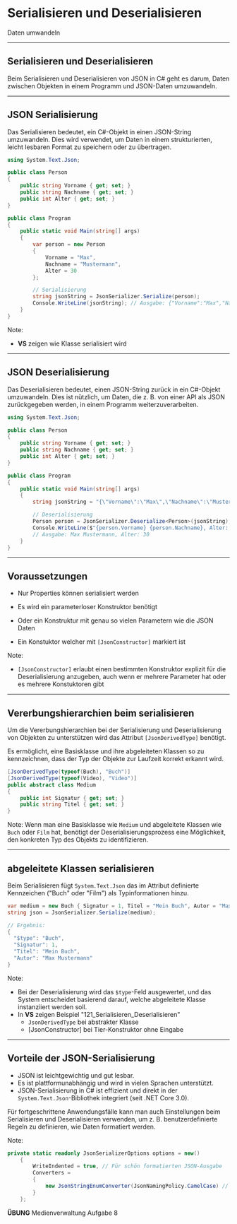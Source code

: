 # Serialisieren und Deserialisieren 

Daten umwandeln

---

<!-- .slide: class="left" -->
## Serialisieren und Deserialisieren

Beim Serialisieren und Deserialisieren von JSON in C\# geht es darum, Daten zwischen Objekten in einem Programm und JSON-Daten umzuwandeln. 

---

<!-- .slide: class="left" -->
## JSON Serialisierung

Das Serialisieren bedeutet, ein C\#-Objekt in einen JSON-String umzuwandeln. Dies wird verwendet, um Daten in einem strukturierten, leicht lesbaren Format zu speichern oder zu übertragen.

```csharp
using System.Text.Json;

public class Person
{
    public string Vorname { get; set; }
    public string Nachname { get; set; }
    public int Alter { get; set; }
}

public class Program
{
    public static void Main(string[] args)
    {
        var person = new Person
        {
            Vorname = "Max",
            Nachname = "Mustermann",
            Alter = 30
        };

        // Serialisierung
        string jsonString = JsonSerializer.Serialize(person);
        Console.WriteLine(jsonString); // Ausgabe: {"Vorname":"Max","Nachname":"Mustermann","Alter":30}
    }
}
```

Note:
* **VS** zeigen wie Klasse serialisiert wird

---

<!-- .slide: class="left" -->
## JSON Deserialisierung

Das Deserialisieren bedeutet, einen JSON-String zurück in ein C\#-Objekt umzuwandeln. Dies ist nützlich, um Daten, die z. B. von einer API als JSON zurückgegeben werden, in einem Programm weiterzuverarbeiten.

```csharp
using System.Text.Json;

public class Person
{
    public string Vorname { get; set; }
    public string Nachname { get; set; }
    public int Alter { get; set; }
}

public class Program
{
    public static void Main(string[] args)
    {
        string jsonString = "{\"Vorname\":\"Max\",\"Nachname\":\"Mustermann\",\"Alter\":30}";

        // Deserialisierung
        Person person = JsonSerializer.Deserialize<Person>(jsonString);
        Console.WriteLine($"{person.Vorname} {person.Nachname}, Alter: {person.Alter}");
        // Ausgabe: Max Mustermann, Alter: 30
    }
}
```

---

<!-- .slide: class="left" -->
## Voraussetzungen

* Nur Properties können serialisiert werden

* Es wird ein parameterloser Konstruktor benötigt

* Oder ein Konstruktur mit genau so vielen Parametern wie die JSON Daten

* Ein Konstuktor welcher mit `[JsonConstructor]` markiert ist

Note:
* `[JsonConstructor]` erlaubt einen bestimmten Konstruktor explizit für die Deserialisierung anzugeben, auch wenn er mehrere Parameter hat oder es mehrere Konstuktoren gibt

---

<!-- .slide: class="left" -->
## Vererbungshierarchien beim serialisieren

Um die Vererbungshierarchien bei der Serialisierung und Deserialisierung von Objekten zu unterstützen wird das Attribut `[JsonDerivedType]` benötigt.

Es ermöglicht, eine Basisklasse und ihre abgeleiteten Klassen so zu kennzeichnen, dass der Typ der Objekte zur Laufzeit korrekt erkannt wird.

```csharp
[JsonDerivedType(typeof(Buch), "Buch")]
[JsonDerivedType(typeof(Video), "Video")]
public abstract class Medium
{
    public int Signatur { get; set; }
    public string Titel { get; set; }
}
```

Note: 
Wenn man eine Basisklasse wie `Medium` und abgeleitete Klassen wie `Buch` oder `Film` hat, benötigt der Deserialisierungsprozess eine Möglichkeit, den konkreten Typ des Objekts zu identifizieren.

---

<!-- .slide: class="left" -->
## abgeleitete Klassen serialisieren

Beim Serialisieren fügt `System.Text.Json` das im Attribut definierte Kennzeichen ("Buch" oder "Film") als Typinformationen hinzu.

```csharp
var medium = new Buch { Signatur = 1, Titel = "Mein Buch", Autor = "Max Mustermann" };
string json = JsonSerializer.Serialize(medium);

// Ergebnis:
{
  "$type": "Buch",
  "Signatur": 1,
  "Titel": "Mein Buch",
  "Autor": "Max Mustermann"
}
```

Note:
* Bei der Deserialisierung wird das `$type`-Feld ausgewertet, und das System entscheidet basierend darauf, welche abgeleitete Klasse instanziiert werden soll.
* In **VS** zeigen Beispiel "121_Serialisieren_Deserialisieren"
  * `JsonDerivedType` bei abstrakter Klasse
  * [JsonConstructor] bei Tier-Konstruktor ohne Eingabe

---

<!-- .slide: class="left" -->
## Vorteile der JSON-Serialisierung

* JSON ist leichtgewichtig und gut lesbar.
* Es ist plattformunabhängig und wird in vielen Sprachen unterstützt.
* JSON-Serialisierung in C# ist effizient und direkt in der `System.Text.Json`-Bibliothek integriert (seit .NET Core 3.0).

Für fortgeschrittene Anwendungsfälle kann man auch Einstellungen beim Serialisieren und Deserialisieren verwenden, um z. B. benutzerdefinierte Regeln zu definieren, wie Daten formatiert werden.

Note: 
```csharp
private static readonly JsonSerializerOptions options = new()
    {
        WriteIndented = true, // Für schön formatierten JSON-Ausgabe
        Converters =
        {
            new JsonStringEnumConverter(JsonNamingPolicy.CamelCase) // Falls Enums existieren
        }
    };
```
**ÜBUNG** Medienverwaltung Aufgabe 8